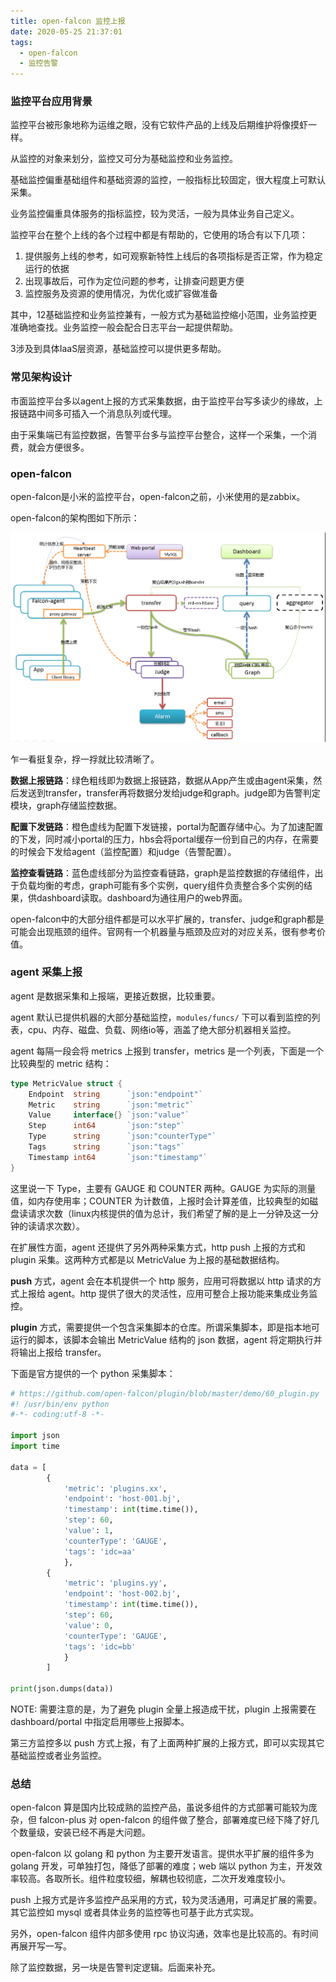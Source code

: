 ```yaml
---
title: open-falcon 监控上报
date: 2020-05-25 21:37:01
tags:
  - open-falcon
  - 监控告警
---
```


### 监控平台应用背景

监控平台被形象地称为运维之眼，没有它软件产品的上线及后期维护将像摸虾一样。

从监控的对象来划分，监控又可分为基础监控和业务监控。

基础监控偏重基础组件和基础资源的监控，一般指标比较固定，很大程度上可默认采集。

业务监控偏重具体服务的指标监控，较为灵活，一般为具体业务自己定义。

监控平台在整个上线的各个过程中都是有帮助的，它使用的场合有以下几项：

1. 提供服务上线的参考，如可观察新特性上线后的各项指标是否正常，作为稳定运行的依据
2. 出现事故后，可作为定位问题的参考，让排查问题更方便
3. 监控服务及资源的使用情况，为优化或扩容做准备

其中，12基础监控和业务监控兼有，一般方式为基础监控缩小范围，业务监控更准确地查找。业务监控一般会配合日志平台一起提供帮助。

3涉及到具体IaaS层资源，基础监控可以提供更多帮助。

### 常见架构设计

市面监控平台多以agent上报的方式采集数据，由于监控平台写多读少的缘故，上报链路中间多可插入一个消息队列或代理。

由于采集端已有监控数据，告警平台多与监控平台整合，这样一个采集，一个消费，就会方便很多。

### open-falcon

open-falcon是小米的监控平台，open-falcon之前，小米使用的是zabbix。

open-falcon的架构图如下所示：

![open-falcon架构图](/images/open-falcon.png)

乍一看挺复杂，捊一捊就比较清晰了。

**数据上报链路**：绿色粗线即为数据上报链路，数据从App产生或由agent采集，然后发送到transfer，transfer再将数据分发给judge和graph。judge即为告警判定模块，graph存储监控数据。

**配置下发链路**：橙色虚线为配置下发链接，portal为配置存储中心。为了加速配置的下发，同时减小portal的压力，hbs会将portal缓存一份到自己的内存，在需要的时候会下发给agent（监控配置）和judge（告警配置）。

**监控查看链路**：蓝色虚线部分为监控查看链路，graph是监控数据的存储组件，出于负载均衡的考虑，graph可能有多个实例，query组件负责整合多个实例的结果，供dashboard读取。dashboard为通往用户的web界面。

open-falcon中的大部分组件都是可以水平扩展的，transfer、judge和graph都是可能会出现瓶颈的组件。官网有一个机器量与瓶颈及应对的对应关系，很有参考价值。

### agent 采集上报

agent 是数据采集和上报端，更接近数据，比较重要。

agent 默认已提供机器的大部分基础监控，`modules/funcs/` 下可以看到监控的列表，cpu、内存、磁盘、负载、网络io等，涵盖了绝大部分机器相关监控。

agent 每隔一段会将 metrics 上报到 transfer，metrics 是一个列表，下面是一个比较典型的 metric 结构：

```go
type MetricValue struct {
	Endpoint  string      `json:"endpoint"`
	Metric    string      `json:"metric"`
	Value     interface{} `json:"value"`
	Step      int64       `json:"step"`
	Type      string      `json:"counterType"`
	Tags      string      `json:"tags"`
	Timestamp int64       `json:"timestamp"`
}
```

这里说一下 Type，主要有 GAUGE 和 COUNTER 两种。GAUGE 为实际的测量值，如内存使用率；COUNTER 为计数值，上报时会计算差值，比较典型的如磁盘读请求次数（linux内核提供的值为总计，我们希望了解的是上一分钟及这一分钟的读请求次数）。

在扩展性方面，agent 还提供了另外两种采集方式，http push 上报的方式和 plugin 采集。这两种方式都是以 MetricValue 为上报的基础数据结构。

**push** 方式，agent 会在本机提供一个 http 服务，应用可将数据以 http 请求的方式上报给 agent。http 提供了很大的灵活性，应用可整合上报功能来集成业务监控。

**plugin** 方式，需要提供一个包含采集脚本的仓库。所谓采集脚本，即是指本地可运行的脚本，该脚本会输出 MetricValue 结构的 json 数据，agent 将定期执行并将输出上报给 transfer。

下面是官方提供的一个 python 采集脚本：

```python
# https://github.com/open-falcon/plugin/blob/master/demo/60_plugin.py
#! /usr/bin/env python
#-*- coding:utf-8 -*-

import json
import time

data = [
        {
            'metric': 'plugins.xx',
            'endpoint': 'host-001.bj',
            'timestamp': int(time.time()),
            'step': 60,
            'value': 1,
            'counterType': 'GAUGE',
            'tags': 'idc=aa'
            },
        {
            'metric': 'plugins.yy',
            'endpoint': 'host-002.bj',
            'timestamp': int(time.time()),
            'step': 60,
            'value': 0,
            'counterType': 'GAUGE',
            'tags': 'idc=bb'
            }
        ]

print(json.dumps(data))
```

NOTE: 需要注意的是，为了避免 plugin 全量上报造成干扰，plugin 上报需要在 dashboard/portal 中指定启用哪些上报脚本。

第三方监控多以 push 方式上报，有了上面两种扩展的上报方式，即可以实现其它基础监控或者业务监控。

### 总结

open-falcon 算是国内比较成熟的监控产品，虽说多组件的方式部署可能较为庞杂，但 falcon-plus 对 open-falcon 的组件做了整合，部署难度已经下降了好几个数量级，安装已经不再是大问题。

open-falcon 以 golang 和 python 为主要开发语言。提供水平扩展的组件多为 golang 开发，可单独打包，降低了部署的难度；web 端以 python 为主，开发效率较高。各取所长。组件粒度较细，解耦也较彻底，二次开发难度较小。

push 上报方式是许多监控产品采用的方式，较为灵活通用，可满足扩展的需要。其它监控如 mysql 或者具体业务的监控等也可基于此方式实现。

另外，open-falcon 组件内部多使用 rpc 协议沟通，效率也是比较高的。有时间再展开写一写。

除了监控数据，另一块是告警判定逻辑。后面来补充。
